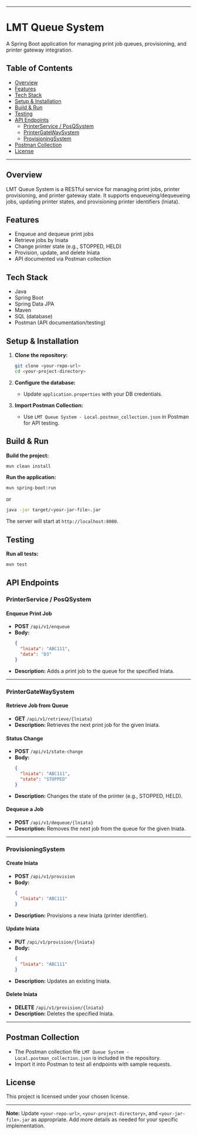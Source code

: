 
---
# LMT Queue System

A Spring Boot application for managing print job queues, provisioning, and printer gateway integration.

## Table of Contents

- [Overview](#overview)
- [Features](#features)
- [Tech Stack](#tech-stack)
- [Setup & Installation](#setup--installation)
- [Build & Run](#build--run)
- [Testing](#testing)
- [API Endpoints](#api-endpoints)
    - [PrinterService / PosQSystem](#printersystem--posqsystem)
    - [PrinterGateWaySystem](#printergatewaysystem)
    - [ProvisioningSystem](#provisioningsystem)
- [Postman Collection](#postman-collection)
- [License](#license)

---

## Overview

LMT Queue System is a RESTful service for managing print jobs, printer provisioning, and printer gateway state. It supports enqueueing/dequeueing jobs, updating printer states, and provisioning printer identifiers (lniata).

## Features

- Enqueue and dequeue print jobs
- Retrieve jobs by lniata
- Change printer state (e.g., STOPPED, HELD)
- Provision, update, and delete lniata
- API documented via Postman collection

## Tech Stack

- Java
- Spring Boot
- Spring Data JPA
- Maven
- SQL (database)
- Postman (API documentation/testing)

## Setup & Installation

1. **Clone the repository:**
   ```sh
   git clone <your-repo-url>
   cd <your-project-directory>
   ```

2. **Configure the database:**
    - Update `application.properties` with your DB credentials.

3. **Import Postman Collection:**
    - Use `LMT Queue System - Local.postman_collection.json` in Postman for API testing.

## Build & Run

**Build the project:**
```sh
mvn clean install
```

**Run the application:**
```sh
mvn spring-boot:run
```
or
```sh
java -jar target/<your-jar-file>.jar
```

The server will start at `http://localhost:8080`.

## Testing

**Run all tests:**
```sh
mvn test
```

## API Endpoints

### PrinterService / PosQSystem

#### Enqueue Print Job

- **POST** `/api/v1/enqueue`
- **Body:**
  ```json
  {
    "lniata": "ABC111",
    "data": "D3"
  }
  ```
- **Description:** Adds a print job to the queue for the specified lniata.

---

### PrinterGateWaySystem

#### Retrieve Job from Queue

- **GET** `/api/v1/retrieve/{lniata}`
- **Description:** Retrieves the next print job for the given lniata.

#### Status Change

- **POST** `/api/v1/state-change`
- **Body:**
  ```json
  {
    "lniata": "ABC111",
    "state": "STOPPED"
  }
  ```
- **Description:** Changes the state of the printer (e.g., STOPPED, HELD).

#### Dequeue a Job

- **POST** `/api/v1/dequeue/{lniata}`
- **Description:** Removes the next job from the queue for the given lniata.

---

### ProvisioningSystem

#### Create lniata

- **POST** `/api/v1/provision`
- **Body:**
  ```json
  {
    "lniata": "ABC111"
  }
  ```
- **Description:** Provisions a new lniata (printer identifier).

#### Update lniata

- **PUT** `/api/v1/provision/{lniata}`
- **Body:**
  ```json
  {
    "lniata": "ABC111"
  }
  ```
- **Description:** Updates an existing lniata.

#### Delete lniata

- **DELETE** `/api/v1/provision/{lniata}`
- **Description:** Deletes the specified lniata.

---

## Postman Collection

- The Postman collection file `LMT Queue System - Local.postman_collection.json` is included in the repository.
- Import it into Postman to test all endpoints with sample requests.

## License

This project is licensed under your chosen license.

---

**Note:** Update `<your-repo-url>`, `<your-project-directory>`, and `<your-jar-file>.jar` as appropriate. Add more details as needed for your specific implementation.